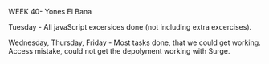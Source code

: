 WEEK 40- Yones El Bana

Tuesday - All javaScript excersices done (not including extra excercises).

Wednesday, Thursday, Friday - Most tasks done, that we could get working. Access mistake, could not get the depolyment working with Surge. 



